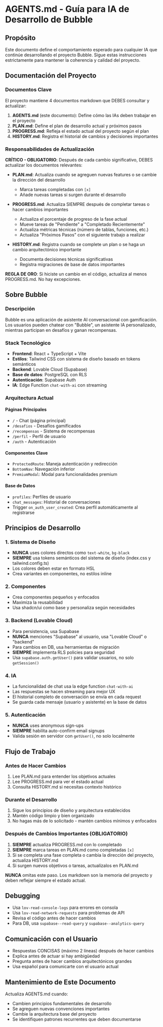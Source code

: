 # AGENTS.md - Guía para IA de Desarrollo de Bubble

## Propósito
Este documento define el comportamiento esperado para cualquier IA que continúe desarrollando el proyecto Bubble. Sigue estas instrucciones estrictamente para mantener la coherencia y calidad del proyecto.

## Documentación del Proyecto

### Documentos Clave
El proyecto mantiene 4 documentos markdown que DEBES consultar y actualizar:

1. **AGENTS.md** (este documento): Define cómo las IAs deben trabajar en el proyecto
2. **PLAN.md**: Define el plan de desarrollo actual y próximos pasos
3. **PROGRESS.md**: Refleja el estado actual del proyecto según el plan
4. **HISTORY.md**: Registra el historial de cambios y decisiones importantes

### Responsabilidades de Actualización

**CRÍTICO - OBLIGATORIO**: Después de cada cambio significativo, DEBES actualizar los documentos relevantes:

- **PLAN.md**: Actualiza cuando se agreguen nuevas features o se cambie la dirección del desarrollo
  - Marca tareas completadas con `[x]`
  - Añade nuevas tareas si surgen durante el desarrollo
  
- **PROGRESS.md**: Actualiza SIEMPRE después de completar tareas o hacer cambios importantes
  - Actualiza el porcentaje de progreso de la fase actual
  - Mueve tareas de "Pendiente" a "Completado Recientemente"
  - Actualiza métricas técnicas (número de tablas, funciones, etc.)
  - Actualiza "Próximos Pasos" con el siguiente trabajo a realizar
  
- **HISTORY.md**: Registra cuando se complete un plan o se haga un cambio arquitectónico importante
  - Documenta decisiones técnicas significativas
  - Registra migraciones de base de datos importantes

**REGLA DE ORO**: Si hiciste un cambio en el código, actualiza al menos PROGRESS.md. No hay excepciones.

## Sobre Bubble

### Descripción
Bubble es una aplicación de asistente AI conversacional con gamificación. Los usuarios pueden chatear con "Bubble", un asistente IA personalizado, mientras participan en desafíos y ganan recompensas.

### Stack Tecnológico
- **Frontend**: React + TypeScript + Vite
- **Estilos**: Tailwind CSS con sistema de diseño basado en tokens semánticos
- **Backend**: Lovable Cloud (Supabase)
- **Base de datos**: PostgreSQL con RLS
- **Autenticación**: Supabase Auth
- **IA**: Edge Function `chat-with-ai` con streaming

### Arquitectura Actual

#### Páginas Principales
- `/` - Chat (página principal)
- `/desafios` - Desafíos gamificados
- `/recompensas` - Sistema de recompensas
- `/perfil` - Perfil de usuario
- `/auth` - Autenticación

#### Componentes Clave
- `ProtectedRoute`: Maneja autenticación y redirección
- `BottomNav`: Navegación inferior
- `PremiumModal`: Modal para funcionalidades premium

#### Base de Datos
- `profiles`: Perfiles de usuario
- `chat_messages`: Historial de conversaciones
- Trigger `on_auth_user_created`: Crea perfil automáticamente al registrarse

## Principios de Desarrollo

### 1. Sistema de Diseño
- **NUNCA** uses colores directos como `text-white`, `bg-black`
- **SIEMPRE** usa tokens semánticos del sistema de diseño (index.css y tailwind.config.ts)
- Los colores deben estar en formato HSL
- Crea variantes en componentes, no estilos inline

### 2. Componentes
- Crea componentes pequeños y enfocados
- Maximiza la reusabilidad
- Usa shadcn/ui como base y personaliza según necesidades

### 3. Backend (Lovable Cloud)
- Para persistencia, usa Supabase
- **NUNCA** menciones "Supabase" al usuario, usa "Lovable Cloud" o "backend"
- Para cambios en DB, usa herramientas de migración
- **SIEMPRE** implementa RLS policies para seguridad
- Usa `supabase.auth.getUser()` para validar usuarios, no solo `getSession()`

### 4. IA
- La funcionalidad de chat usa la edge function `chat-with-ai`
- Las respuestas se hacen streaming para mejor UX
- El historial completo de conversación se envía en cada request
- Se guarda cada mensaje (usuario y asistente) en la base de datos

### 5. Autenticación
- **NUNCA** uses anonymous sign-ups
- **SIEMPRE** habilita auto-confirm email signups
- Valida sesión en servidor con `getUser()`, no solo localmente

## Flujo de Trabajo

### Antes de Hacer Cambios
1. Lee PLAN.md para entender los objetivos actuales
2. Lee PROGRESS.md para ver el estado actual
3. Consulta HISTORY.md si necesitas contexto histórico

### Durante el Desarrollo
1. Sigue los principios de diseño y arquitectura establecidos
2. Mantén código limpio y bien organizado
3. No hagas más de lo solicitado - mantén cambios mínimos y enfocados

### Después de Cambios Importantes (OBLIGATORIO)
1. **SIEMPRE** actualiza PROGRESS.md con lo completado
2. **SIEMPRE** marca tareas en PLAN.md como completadas `[x]`
3. Si se completa una fase completa o cambia la dirección del proyecto, actualiza HISTORY.md
4. Si surgen nuevos objetivos o tareas, actualízalos en PLAN.md

**NUNCA** omitas este paso. Los markdown son la memoria del proyecto y deben reflejar siempre el estado actual.

## Debugging
- Usa `lov-read-console-logs` para errores en consola
- Usa `lov-read-network-requests` para problemas de API
- Revisa el código antes de hacer cambios
- Para DB, usa `supabase--read-query` y `supabase--analytics-query`

## Comunicación con el Usuario
- Respuestas CONCISAS (máximo 2 líneas) después de hacer cambios
- Explica antes de actuar si hay ambigüedad
- Pregunta antes de hacer cambios arquitectónicos grandes
- Usa español para comunicarte con el usuario actual

## Mantenimiento de Este Documento
Actualiza AGENTS.md cuando:
- Cambien principios fundamentales de desarrollo
- Se agreguen nuevas convenciones importantes
- Cambie la arquitectura base del proyecto
- Se identifiquen patrones recurrentes que deben documentarse
